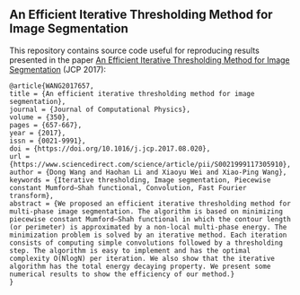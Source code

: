 ## An Efficient Iterative Thresholding Method for Image Segmentation

This repository contains source code useful for reproducing results presented in the paper [An Efficient Iterative Thresholding Method for Image Segmentation](https://doi.org/10.1016/j.jcp.2017.08.020) (JCP 2017):

```
@article{WANG2017657,
title = {An efficient iterative thresholding method for image segmentation},
journal = {Journal of Computational Physics},
volume = {350},
pages = {657-667},
year = {2017},
issn = {0021-9991},
doi = {https://doi.org/10.1016/j.jcp.2017.08.020},
url = {https://www.sciencedirect.com/science/article/pii/S0021999117305910},
author = {Dong Wang and Haohan Li and Xiaoyu Wei and Xiao-Ping Wang},
keywords = {Iterative thresholding, Image segmentation, Piecewise constant Mumford–Shah functional, Convolution, Fast Fourier transform},
abstract = {We proposed an efficient iterative thresholding method for multi-phase image segmentation. The algorithm is based on minimizing piecewise constant Mumford–Shah functional in which the contour length (or perimeter) is approximated by a non-local multi-phase energy. The minimization problem is solved by an iterative method. Each iteration consists of computing simple convolutions followed by a thresholding step. The algorithm is easy to implement and has the optimal complexity O(Nlog⁡N) per iteration. We also show that the iterative algorithm has the total energy decaying property. We present some numerical results to show the efficiency of our method.}
}
```
